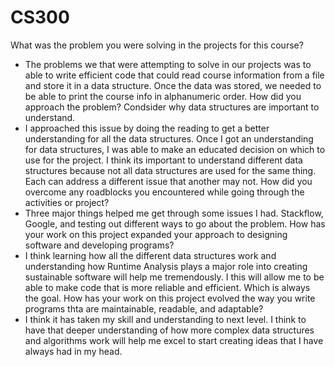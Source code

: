 # CS300
What was the problem you were solving in the projects for this course?
- The problems we that were attempting to solve in our projects was to able to write efficient code that could read course information from a file and store it in a data structure. Once the data was stored, we needed to be able to print the course info in alphanumeric order.
How did you approach the problem? Condsider why data structures are important to understand.
- I approached this issue by doing the reading to get a better understanding for all the data structures. Once I got an understanding for data structures, I was able to make an educated decision on which to use for the project. I think its important to understand different data structures because not all data structures are used for the same thing. Each can address a different issue that another may not. 
How did you overcome any roadblocks you encountered while going through the activities or project?
- Three major things helped me get through some issues I had. Stackflow, Google, and testing out different ways to go about the problem. 
How has your work on this project expanded your approach to designing software and developing programs? 
- I think learning how all the different data structures work and understanding how Runtime Analysis plays a major role into creating sustainable software will help me tremendously. I this will allow me to be able to make code that is more reliable and efficient. Which is always the goal.
How has your work on this project evolved the way you write programs thta are maintainable, readable, and adaptable? 
- I think it has taken my skill and understanding to next level. I think to have that deeper understanding of how more complex data structures and algorithms work will help me excel to start creating ideas that I have always had in my head. 
